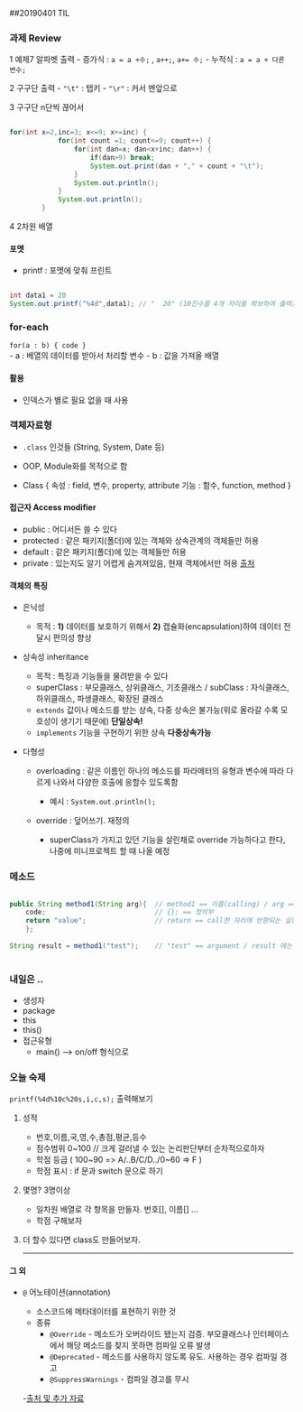 ##20190401 TIL

### 과제 Review

1 예제7 알파벳 출력
	- 증가식 : `a = a +수;` , `a++;`, `a+= 수;`
	- 누적식 : `a = a + 다른 변수;`
	
	
	
2 구구단 출력 
	- `"\t"` : 탭키
	- `"\r"` : 커서 맨앞으로
	
	
3 구구단 n단씩 끊어서

```Java

for(int x=2,inc=3; x<=9; x+=inc) {
			for(int count =1; count<=9; count++) {
				for(int dan=x; dan<x+inc; dan++) {
					if(dan>9) break;
					System.out.print(dan + "," + count + "\t");	
				}
				System.out.println();
			}
			System.out.println();
		}

```

4 2차원 배열

#### 포멧

- printf : 포멧에 맞춰 프린트

```Java

int data1 = 20
System.out.printf("%4d",data1); // "  20" (10진수를 4개 자리를 확보하여 출력)

```



### for-each

`for(a : b) { code }`  
	- a : 베열의 데이터를 받아서 처리할 변수 
	- b : 값을 가져올 배열 

#### 활용

- 인덱스가 별로 필요 없을 때 사용



### 객체자료형

- `.class` 인것들 (String, System, Date 등)

- OOP, Module화를 목적으로 함

- Class { 
	속성 : field, 변수, property, attribute
	기능 : 함수, function, method 
	}
	
#### 접근자 Access modifier 

- public : 어디서든 쓸 수 있다
- protected : 같은 패키지(폴더)에 있는 객체와 상속관계의 객체들만 허용
- default : 같은 패키지(폴더)에 있는 객체들만 허용
- private : 있는지도 알기 어렵게 숨겨져있음, 현재 객체에서만 허용
[출처](https://gyrfalcon.tistory.com/entry/JAVA-%EC%A0%91%EA%B7%BC-%EC%A0%9C%ED%95%9C%EC%9E%90)


#### 객체의 특징

- 은닉성  
	- 목적 : __1)__ 데이터를 보호하기 위해서 __2)__ 캡슐화(encapsulation)하여 데이터 전달시 편의성 향상

- 상속성 inheritance
	- 목적 : 특징과 기능들을 물려받을 수 있다
	- superClass : 부모클래스, 상위클래스, 기초클래스 / subClass : 자식클래스, 하위클래스, 파생클래스, 확장된 클래스
	- `extends` 값이나 메소드를 받는 상속, 다중 상속은 불가능(위로 올라갈 수록 모호성이 생기기 때문에) __단일상속!__
	- `implements` 기능을 구현하기 위한 상속 __다중상속가능__
	
- 다형성
	- overloading : 같은 이름인 하나의 메소드를 파라메터의 유형과 변수에 따라 다르게 나와서 다양한 호출에 응할수 있도록함
		- 예시 : `System.out.println();`
	
	- override : 덮어쓰기. 재정의
		+ superClass가 가지고 있던 기능을 살린채로 override 가능하다고 한다, 나중에 미니프로젝트 할 때 나올 예정 
	
	
	

	
	
### 메소드

```java

public String method1(String arg){	// method1 == 이름(calling) / arg == parameter 
	code;							// {}; == 정의부
	return "value";					// return == call한 자리에 반환되는 실행 결과
	};
	
String result = method1("test");	// "test" == argument / result 에는 return 값인 "value"가 대입된다.
	
```



### 내일은 .. 
- 생성자
- package
- this
- this()
- 접근유형 
	- main() --> on/off 형식으로

### 오늘 숙제

`printf(%4d%10c%20s,i,c,s);` 출력해보기

1. 성적
	- 번호,이름,국,영,수,총점,평균,등수
	- 점수범위 0~100 // 크게 걸러낼 수 있는 논리판단부터 순차적으로하자
	- 학점 등급 ( 100~90 => A/..B/C/D../0~60 => F )
	- 학점 표시 : if 문과 switch 문으로 하기

2. 몇명? 3명이상
	- 일차원 배열로 각 항목을 만들자. 번호[], 이름[] ...
	- 학점 구해보자
	
3. 더 할수 있다면 class도 만들어보자.

	---
#### 그 외
- `@` 어노테이션(annotation)
	- 소스코드에 메타데이터를 표현하기 위한 것
	- 종류
		- `@Override` - 메소드가 오버라이드 됐는지 검증. 부모클래스나 인터페이스에서 해당 메소드를 찾지 못하면 컴파일 오류 발생
		- `@Deprecated` - 메소드를 사용하지 않도록 유도. 사용하는 경우 컴파일 경고
		- `@SuppressWarnings` - 컴파일 경고를 무시
	
	-[출처 및 추가 자료](https://jdm.kr/blog/216)